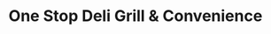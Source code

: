 ---
title: "One Stop Deli Grill & Convenience"
url: /jamaica/one-stop-deli-grill-and-convenience/
shop: convenience
---